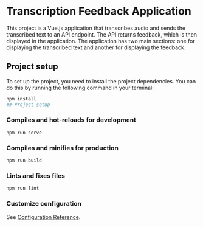 # Transcription Feedback Application

This project is a Vue.js application that transcribes audio and sends the transcribed text to an API endpoint. The API returns feedback, which is then displayed in the application. The application has two main sections: one for displaying the transcribed text and another for displaying the feedback.

## Project setup

To set up the project, you need to install the project dependencies. You can do this by running the following command in your terminal:

```bash
npm install
## Project setup
```

### Compiles and hot-reloads for development
```
npm run serve
```

### Compiles and minifies for production
```
npm run build
```

### Lints and fixes files
```
npm run lint
```

### Customize configuration
See [Configuration Reference](https://cli.vuejs.org/config/).
